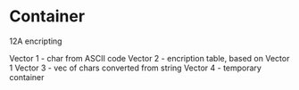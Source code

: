 # Container
12A encripting

Vector 1 - char from ASCII code
Vector 2 - encription table, based on Vector 1
Vector 3 - vec of chars converted from string
Vector 4 - temporary container
